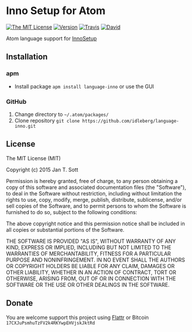 # Inno Setup for Atom

[![The MIT License](https://img.shields.io/badge/license-MIT-orange.svg?style=flat-square)](http://opensource.org/licenses/MIT)
[![Version](https://img.shields.io/apm/v/language-inno.svg?style=flat-square)](https://atom.io/packages/language-inno)
[![Travis](https://img.shields.io/travis/idleberg/language-inno.svg?style=flat-square)](https://travis-ci.org/idleberg/language-inno)
[![David](https://img.shields.io/david/dev/idleberg/language-inno.svg?style=flat-square)](https://david-dm.org/idleberg/language-inno#info=devDependencies)

Atom language support for [InnoSetup](https://github.com/jrsoftware/issrc)

## Installation

### apm

* Install package `apm install language-inno` or use the GUI

### GitHub

1. Change directory to `~/.atom/packages/`
2. Clone repository `git clone https://github.com/idleberg/language-inno.git`

## License

The MIT License (MIT)

Copyright (c) 2015 Jan T. Sott

Permission is hereby granted, free of charge, to any person obtaining a copy of this software and associated documentation files (the "Software"), to deal in the Software without restriction, including without limitation the rights to use, copy, modify, merge, publish, distribute, sublicense, and/or sell copies of the Software, and to permit persons to whom the Software is furnished to do so, subject to the following conditions:

The above copyright notice and this permission notice shall be included in all copies or substantial portions of the Software.

THE SOFTWARE IS PROVIDED "AS IS", WITHOUT WARRANTY OF ANY KIND, EXPRESS OR IMPLIED, INCLUDING BUT NOT LIMITED TO THE WARRANTIES OF MERCHANTABILITY, FITNESS FOR A PARTICULAR PURPOSE AND NONINFRINGEMENT. IN NO EVENT SHALL THE AUTHORS OR COPYRIGHT HOLDERS BE LIABLE FOR ANY CLAIM, DAMAGES OR OTHER LIABILITY, WHETHER IN AN ACTION OF CONTRACT, TORT OR OTHERWISE, ARISING FROM, OUT OF OR IN CONNECTION WITH THE SOFTWARE OR THE USE OR OTHER DEALINGS IN THE SOFTWARE.

## Donate

You are welcome support this project using [Flattr](https://flattr.com/submit/auto?user_id=idleberg&url=https://github.com/idleberg/language-inno) or Bitcoin `17CXJuPsmhuTzFV2k4RKYwpEHVjskJktRd`